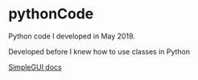 # pythonCode
Python code I developed in May 2019.

Developed before I knew how to use classes in Python

[SimpleGUI docs](https://simplequi.readthedocs.io/en/stable/index.html)
